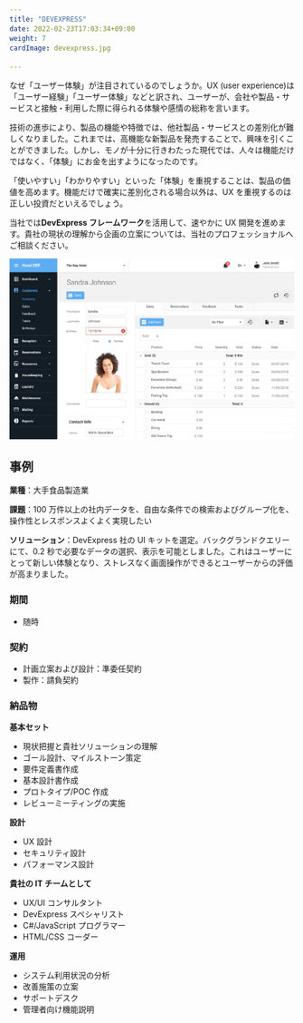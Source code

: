 ```yaml
---
title: "DEVEXPRESS"
date: 2022-02-23T17:03:34+09:00
weight: 7
cardImage: devexpress.jpg

---
```


なぜ「ユーザー体験」が注目されているのでしょうか。UX (user experience)は「ユーザー経験」「ユーザー体験」などと訳され、ユーザーが、会社や製品・サービスと接触・利用した際に得られる体験や感情の総称を言います。

技術の進歩により、製品の機能や特徴では、他社製品・サービスとの差別化が難しくなりました。これまでは、高機能な新製品を発売することで、興味を引くことができました。しかし、モノが十分に行きわたった現代では、人々は機能だけではなく、「体験」にお金を出すようになったのです。

「使いやすい」「わかりやすい」といった「体験」を重視することは、製品の価値を高めます。機能だけで確実に差別化される場合以外は、UX を重視するのは正しい投資だといえるでしょう。

当社では**DevExpress フレームワーク**を活用して、速やかに UX 開発を進めます。貴社の現状の理解から企画の立案については、当社のプロフェッショナルへご相談ください。

![ Image is not Available !](devexpress.webp)

## 事例

**業種**：大手食品製造業

**課題**：100 万件以上の社内データを、自由な条件での検索およびグループ化を、操作性とレスポンスよくよく実現したい

**ソリューション**：DevExpress 社の UI キットを選定。バックグランドクエリーにて、0.2 秒で必要なデータの選択、表示を可能としました。これはユーザーにとって新しい体験となり、ストレスなく画面操作ができるとユーザーからの評価が高まりました。

### 期間

- 随時

### 契約

- 計画立案および設計：準委任契約
- 製作：請負契約

### 納品物

**基本セット**

- 現状把握と貴社ソリューションの理解
- ゴール設計、マイルストーン策定
- 要件定義書作成
- 基本設計書作成
- プロトタイプ/POC 作成
- レビューミーティングの実施



**設計**

- UX 設計
- セキュリティ設計
- パフォーマンス設計

**貴社の IT チームとして**

- UX/UI コンサルタント
- DevExpress スペシャリスト
- C#/JavaScript プログラマー
- HTML/CSS コーダー

**運用**

- システム利用状況の分析
- 改善施策の立案
- サポートデスク
- 管理者向け機能説明